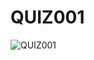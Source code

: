 # QUIZ001

![QUIZ001](https://user-images.githubusercontent.com/111761417/190468188-ae7f84ea-2b2c-4b91-aed2-fda1e86ea682.jpg)
